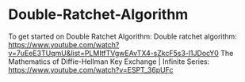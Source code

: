 # Double-Ratchet-Algorithm

To get started on Double Ratchet Algorithm:
Double ratchet algorithm: https://www.youtube.com/watch?v=7uEeE3TUqmU&list=PLMItfTVgwEAvTX4-sZkcF5s3-l1JDocY0
The Mathematics of Diffie-Hellman Key Exchange | Infinite Series: https://www.youtube.com/watch?v=ESPT_36pUFc
